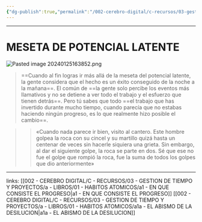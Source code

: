 ```yaml
---
{"dg-publish":true,"permalink":"/002-cerebro-digital/c-recursos/03-gestion-de-tiempo-y-proyectos/a-libros/01-habitos-atomicos/a1b-meseta-del-potencial-latente/"}
---
```


---
# MESETA DE POTENCIAL LATENTE

![Pasted image 20240125163852.png](/img/user/img/user/900%20-%20ANEXO/Pasted%20image%2020240125163852.png)

>==Cuando al fin logras ir más allá de la meseta del potencial latente, la gente considera que el hecho es un éxito conseguido de la noche a la mañana==. El común de ==la gente solo percibe los eventos más llamativos y no se detiene a ver todo el trabajo y el esfuerzo que tienen detrás==. Pero tú sabes que todo ==el trabajo que has invertido durante mucho tiempo, cuando parecía que no estabas haciendo ningún progreso, es lo que realmente hizo posible el cambio==.

>> «Cuando nada parece ir bien, visito al cantero. Este hombre golpea la roca con su cincel y su martillo quizá hasta un centenar de veces sin hacerle siquiera una grieta. Sin embargo, al dar el siguiente golpe, la roca se parte en dos. Sé que ese no fue el golpe que rompió la roca, fue la suma de todos los golpes que dio anteriormente»

---
links:
[[002 - CEREBRO DIGITAL/C - RECURSOS/03 - GESTION DE TIEMPO Y PROYECTOS/a - LIBROS/01 - HABITOS ATOMICOS/a1 - EN QUE CONSISTE EL PROGRESO\|a1 - EN QUE CONSISTE EL PROGRESO]]
[[002 - CEREBRO DIGITAL/C - RECURSOS/03 - GESTION DE TIEMPO Y PROYECTOS/a - LIBROS/01 - HABITOS ATOMICOS/a1a - EL ABISMO DE LA DESILUCION\|a1a - EL ABISMO DE LA DESILUCION]]